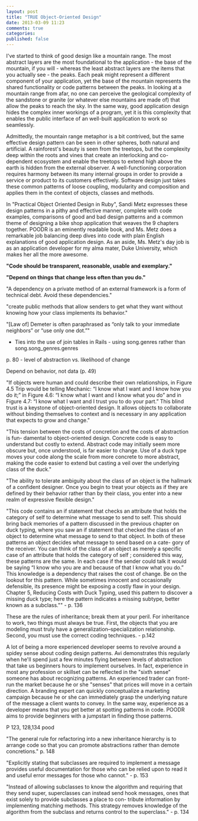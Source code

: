 ```yaml
---
layout: post
title: "TRUE Object-Oriented Design"
date: 2013-03-09 11:23
comments: true
categories: 
published: false
---
```


I've started to think of good design like a mountain range. The most abstract layers are the most foundational to the application - the base of the mountain, if you will - whereas the least abstract layers are the items that you actually see - the peaks. Each peak might represent a different component of your application, yet the base of the mountain represents the shared functionality or code patterns between the peaks. In looking at a mountain range from afar, no one can perceive the geological complexity of the sandstone or granite (or whatever else mountains are made of) that allow the peaks to reach the sky. In the same way, good application design hides the complex inner workings of a program, yet it is this complexity that enables the public interface of an well-built application to work so seamlessly. 

Admittedly, the mountain range metaphor is a bit contrived, but the same effective design pattern can be seen in other spheres, both natural and artificial. A rainforest's beauty is seen from the treetops, but the complexity deep within the roots and vines that create an interlocking and co-dependent ecosystem and enable the treetops to extend high above the earth is hidden from the external observer. A well-functioning corporation requires harmony between its many internal groups in order to provide a service or product to its customers effectively. Software design just takes these common patterns of loose coupling, modularity and composition and applies them in the context of objects, classes and methods.

In "Practical Object Oriented Design in Ruby", Sandi Metz expresses these design patterns in a pithy and effective manner, complete with code examples, comparisons of good and bad design patterns and a common theme of designing a bike shop application that weaves the 9 chapters together. POODR is an eminently readable book, and Ms. Metz does a remarkable job balancing deep dives into code with plain English explanations of good application design. As an aside, Ms. Metz's day job is as an application developer for my alma mater, Duke University, which makes her all the more awesome.

<strong>"Code should be transparent, reasonable, usable and exemplary."</strong>

<strong>"Depend on things that change less often than you do."</strong>

"A dependency on a private method of an external framework is a form of technical debt. Avoid these dependencies."

"create public methods that allow senders to get what they want without knowing how your class implements its behavior."

"[Law of] Demeter is often paraphrased as “only talk to your immediate neighbors” or “use only one dot.”"
  - Ties into the use of join tables in Rails - using song.genres rather than song.song_genres.genres

p. 80 - level of abstraction vs. likelihood of change

Depend on behavior, not data (p. 49)

"If objects were human and could describe their own relationships, in Figure 4.5 Trip would be telling Mechanic: “I know what I want and I know how you do it;” in Figure 4.6: “I know what I want and I know what you do” and in Figure 4.7: “I know what I want and I trust you to do your part.”
This blind trust is a keystone of object-oriented design. It allows objects to collaborate without binding themselves to context and is necessary in any application that expects to grow and change."

"This tension between the costs of concretion and the costs of abstraction is fun- damental to object-oriented design. Concrete code is easy to understand but costly to extend. Abstract code may initially seem more obscure but, once understood, is far easier to change. Use of a duck type moves your code along the scale from more concrete to more abstract, making the code easier to extend but casting a veil over the underlying class of the duck."

"The ability to tolerate ambiguity about the class of an object is the hallmark of a confident designer. Once you begin to treat your objects as if they are defined by their behavior rather than by their class, you enter into a new realm of expressive
flexible design."

"This code contains an if statement that checks an attribute that holds the category of self to determine what message to send to self. This should bring back memories of a pattern discussed in the previous chapter on duck typing, where you saw an if statement that checked the class of an object to determine what message to send to that object.
In both of these patterns an object decides what message to send based on a cate- gory of the receiver. You can think of the class of an object as merely a specific case of an attribute that holds the category of self ; considered this way, these patterns are the same. In each case if the sender could talk it would be saying “I know who you are and because of that I know what you do.” This knowledge is a dependency that raises the cost of change.
Be on the lookout for this pattern. While sometimes innocent and occasionally defensible, its presence might be exposing a costly flaw in your design. Chapter 5, Reducing Costs with Duck Typing, used this pattern to discover a missing duck type; here the pattern indicates a missing subtype, better known as a subclass."" - p. 136

These are the rules of inheritance; break them at your peril. For inheritance to work, two things must always be true. First, the objects that you are modeling must truly have a generalization–specialization relationship. Second, you must use the correct coding techniques. - p.142

A lot of being a more experienced developer seems to revolve around a spidey sense about coding design patterns. Avi demonstrates this regularly when he'll spend just a few minutes flying between levels of abstraction that take us beginners hours to implement ourselves. In fact, experience in most any profession or skillset can be reflected in the "sixth sense" someone has about recognizing patterns. An experienced trader can front-run the market because he or she "senses" that prices will move in a certain direction. A branding expert can quickly conceptualize a marketing campaign because he or she can immediately grasp the underlying nature of the message a client wants to convey. In the same way, experience as a developer means that you get better at spotting patterns in code. POODR aims to provide beginners with a jumpstart in finding those patterns.

P 123, 128,134 pood

"The general rule for refactoring into a new inheritance hierarchy is to arrange code so that you can promote abstractions rather than demote concretions." p. 148

"Explicitly stating that subclasses are required to implement a message provides useful documentation for those who can be relied upon to read it and useful error messages for those who cannot." - p. 153

"Instead of allowing subclasses to know the algorithm and requiring that they send super, superclasses can instead send hook messages, ones that exist solely to provide subclasses a place to con- tribute information by implementing matching methods. This strategy removes knowledge of the algorithm from the subclass and returns control to the superclass." - p. 134





